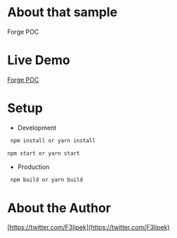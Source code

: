 # About that sample

Forge POC

# Live Demo

[Forge POC](https://leefsmp.github.io/forge-poc/build)

# Setup

 * Development

 ```sh
  npm install or yarn install
  ```
  ```sh
  npm start or yarn start
  ```
 
* Production

 ```sh
  npm build or yarn build
  ```

# About the Author

[https://twitter.com/F3lipek](https://twitter.com/F3lipek)